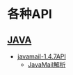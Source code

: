 # 各种API

## [JAVA](https://github.com/sunnyandgood/API/tree/master/JAVA)
* [javamail-1.4.7API](https://github.com/sunnyandgood/API/tree/master/JAVA/javamail1_4_7/javamail-1.4.7)
    * [JavaMail解析](https://github.com/sunnyandgood/API/blob/master/JAVA/javamail1_4_7/JavaMail解析.md)
